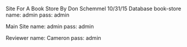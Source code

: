 Site For A Book Store
By Don Schemmel 10/31/15
Database book-store
name: admin
pass: admin

Main Site
name: admin
pass: admin

Reviewer
name: Cameron
pass: admin

